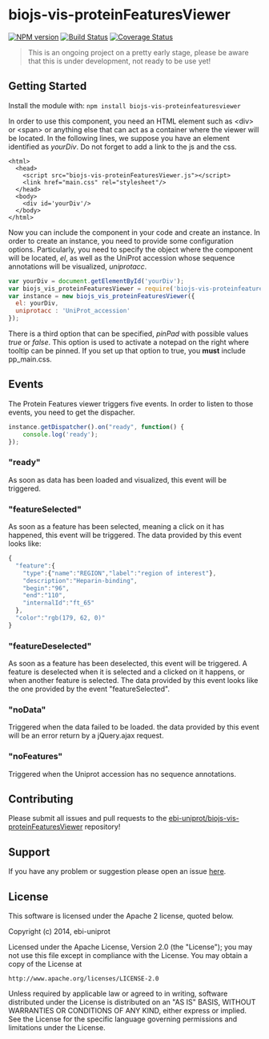 # biojs-vis-proteinFeaturesViewer

[![NPM version](http://img.shields.io/npm/v/biojs-vis-proteinfeaturesviewer.svg)](https://www.npmjs.org/package/biojs-vis-proteinfeaturesviewer)
[![Build Status](https://secure.travis-ci.org/ebi-uniprot/biojs-vis-proteinFeaturesViewer.png?branch=master)](http://travis-ci.org/ebi-uniprot/biojs-vis-proteinFeaturesViewer)
[![Coverage Status](https://img.shields.io/coveralls/ebi-github/biojs-vis-proteinFeaturesViewer.svg)](https://coveralls.io/r/ebi-uniprot/biojs-vis-proteinFeaturesViewer)

> This is an ongoing project on a pretty early stage, please be aware that this is under development, not ready to be use yet!

## Getting Started
Install the module with: `npm install biojs-vis-proteinfeaturesviewer`

In order to use this component, you need an HTML element such as <div\> or <span\> or anything else that can act as a container where the viewer will be located. In the following lines, we suppose you have an element identified as *yourDiv*. Do not forget to add a link to the js and the css.

```
<html>
  <head>
    <script src="biojs-vis-proteinFeaturesViewer.js"></script>
    <link href="main.css" rel="stylesheet"/>
  </head>
  <body>
    <div id='yourDiv'/>
  </body>
</html>
```

Now you can include the component in your code and create an instance. In order to create an instance, you need to provide some configuration options. Particularly, you need to specify the object where the component will be located, *el*, as well as the UniProt accession whose sequence annotations will be visualized, *uniprotacc*. 
```javascript
var yourDiv = document.getElementById('yourDiv');
var biojs_vis_proteinFeaturesViewer = require('biojs-vis-proteinfeaturesviewer');
var instance = new biojs_vis_proteinFeaturesViewer({
  el: yourDiv, 
  uniprotacc : 'UniProt_accession'
});
```

There is a third option that can be specified, *pinPad* with possible values *true* or *false*. This option is used to activate a notepad on the right where tooltip can be pinned. If you set up that option to true, you **must** include pp_main.css.

## Events
The Protein Features viewer triggers five events. In order to listen to those events, you need to get the dispacher.

```javascript
instance.getDispatcher().on("ready", function() {
    console.log('ready');
});
``` 

### "ready"
As soon as data has been loaded and visualized, this event will be triggered.

### "featureSelected"
As soon as a feature has been selected, meaning a click on it has happened, this event will be triggered. The data provided by this event looks like:
```javascript
{
  "feature":{
    "type":{"name":"REGION","label":"region of interest"},
    "description":"Heparin-binding",
    "begin":"96",
    "end":"110",
    "internalId":"ft_65"
  },
  "color":"rgb(179, 62, 0)"
}
```

### "featureDeselected"
As soon as a feature has been deselected, this event will be triggered. A feature is deselected when it is selected and a clicked on it happens, or when another feature is selected. The data provided by this event looks like the one provided by the event "featureSelected".

### "noData"
Triggered when the data failed to be loaded. the data provided by this event will be an error return by a jQuery.ajax request.

### "noFeatures"
Triggered when the Uniprot accession has no sequence annotations.

## Contributing
Please submit all issues and pull requests to the [ebi-uniprot/biojs-vis-proteinFeaturesViewer](http://github.com/ebi-uniprot/biojs-vis-proteinFeaturesViewer) repository!

## Support
If you have any problem or suggestion please open an issue [here](https://github.com/ebi-uniprot/biojs-vis-proteinFeaturesViewer/issues).

## License 
This software is licensed under the Apache 2 license, quoted below.

Copyright (c) 2014, ebi-uniprot

Licensed under the Apache License, Version 2.0 (the "License"); you may not
use this file except in compliance with the License. You may obtain a copy of
the License at

    http://www.apache.org/licenses/LICENSE-2.0

Unless required by applicable law or agreed to in writing, software
distributed under the License is distributed on an "AS IS" BASIS, WITHOUT
WARRANTIES OR CONDITIONS OF ANY KIND, either express or implied. See the
License for the specific language governing permissions and limitations under
the License.
